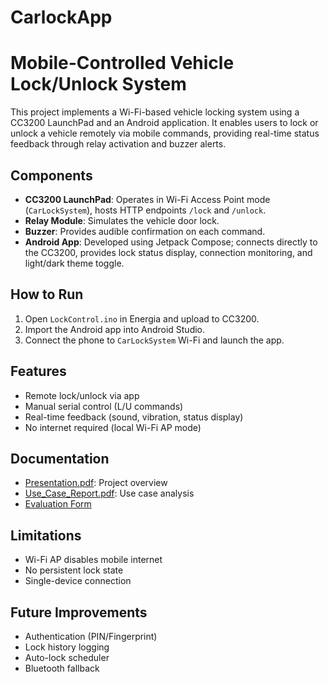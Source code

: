 # CarlockApp
# Mobile-Controlled Vehicle Lock/Unlock System

This project implements a Wi-Fi-based vehicle locking system using a CC3200 LaunchPad and an Android application. It enables users to lock or unlock a vehicle remotely via mobile commands, providing real-time status feedback through relay activation and buzzer alerts.

## Components

- **CC3200 LaunchPad**: Operates in Wi-Fi Access Point mode (`CarLockSystem`), hosts HTTP endpoints `/lock` and `/unlock`.
- **Relay Module**: Simulates the vehicle door lock.
- **Buzzer**: Provides audible confirmation on each command.
- **Android App**: Developed using Jetpack Compose; connects directly to the CC3200, provides lock status display, connection monitoring, and light/dark theme toggle.

## How to Run

1. Open `LockControl.ino` in Energia and upload to CC3200.
2. Import the Android app into Android Studio.
3. Connect the phone to `CarLockSystem` Wi-Fi and launch the app.

## Features

- Remote lock/unlock via app
- Manual serial control (L/U commands)
- Real-time feedback (sound, vibration, status display)
- No internet required (local Wi-Fi AP mode)

## Documentation

- [Presentation.pdf](./Mobile-Controlled%20Vehicle%20Lock.pptx): Project overview
- [Use_Case_Report.pdf](./Use_case_Lock_Unlock_SatyajitSushantPardeshi.pdf): Use case analysis
- [Evaluation Form](https://docs.google.com/forms/d/e/1FAIpQLSdD2zHet2PmTeMd5JAKvtmdkdgIiQL3tY3o4vFw8rr2UACuGg/viewform?usp=header)

## Limitations

- Wi-Fi AP disables mobile internet
- No persistent lock state
- Single-device connection

## Future Improvements

- Authentication (PIN/Fingerprint)
- Lock history logging
- Auto-lock scheduler
- Bluetooth fallback
